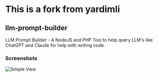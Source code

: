 # This is a fork from yardimli

## llm-prompt-builder
LLM Prompt Builder - A NodeJS and PHP Tool to help query LLM's like ChatGPT and Claude for help with writing code.

### Screenshots

![Simple View](https://github.com/yardimli/llm-php-helper/blob/main/llm-prompt-builder.jpg?raw=true)
